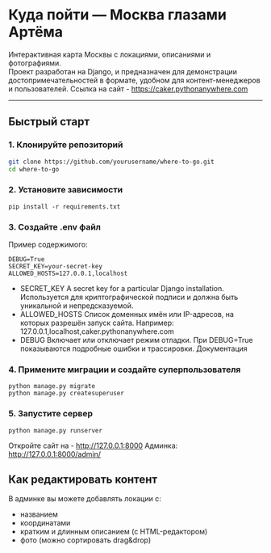 #  Куда пойти — Москва глазами Артёма

Интерактивная карта Москвы с локациями, описаниями и фотографиями.  
Проект разработан на Django, и предназначен для демонстрации достопримечательностей в формате, удобном для контент-менеджеров и пользователей.
Ссылка на сайт - https://caker.pythonanywhere.com


---

##  Быстрый старт

### 1. Клонируйте репозиторий

```bash
git clone https://github.com/yourusername/where-to-go.git
cd where-to-go
```

### 2. Установите зависимости
```
pip install -r requirements.txt
```

### 3. Создайте .env файл
Пример содержимого:
```
DEBUG=True
SECRET_KEY=your-secret-key
ALLOWED_HOSTS=127.0.0.1,localhost
```
- SECRET_KEY
A secret key for a particular Django installation.
Используется для криптографической подписи и должна быть уникальной и непредсказуемой.
- ALLOWED_HOSTS
Список доменных имён или IP-адресов, на которых разрешён запуск сайта.
Например: 127.0.0.1,localhost,caker.pythonanywhere.com
- DEBUG
Включает или отключает режим отладки.
При DEBUG=True показываются подробные ошибки и трассировки.
Документация

### 4. Примените миграции и создайте суперпользователя
```
python manage.py migrate
python manage.py createsuperuser
```

### 5. Запустите сервер
```
python manage.py runserver
```
Откройте сайт на - http://127.0.0.1:8000
Админка: http://127.0.0.1:8000/admin/

## Как редактировать контент

В админке вы можете добавлять локации с:
- названием
- координатами
- кратким и длинным описанием (с HTML-редактором)
- фото (можно сортировать drag&drop)
